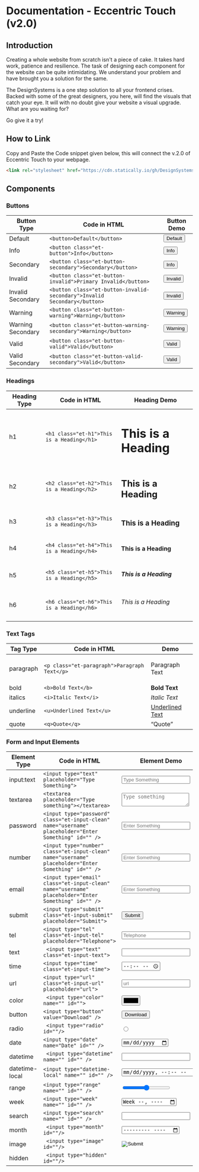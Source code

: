 # Documentation - Eccentric Touch (v2.0)

## Introduction
Creating a whole website from scratch isn't a piece of cake. It takes hard work, patience and resilience. The task of designing each component for the website can be quite intimidating. We understand your problem and have brought you a solution for the same.

The DesignSystems is a one step solution to all your frontend crises. Backed with some of the great designers, you here, will find the visuals that catch your eye. It will with no doubt give your website a visual upgrade. What are you waiting for?

Go give it a try!

## How to Link

Copy and Paste the Code snippet given below, this will connect the v.2.0 of Eccentric Touch to your webpage.

```html
<link rel="stylesheet" href="https://cdn.statically.io/gh/DesignSystemsOSS/eccentrictouch/v2.0.0/stable/src/lib/eccentric.css">
```


## Components

### Buttons

|Button Type|Code in HTML|Button Demo|
|-----------|----------|-----------|
|Default|`<button>Default</button>`|<button>Default</button>|
|Info|`<button class="et-button">Info</button>`|<button class="et-button">Info</button>|
|Secondary|`<button class="et-button-secondary">Secondary</button>`|<button class="et-button-secondary">Info</button>|
|Invalid|`<button class="et-button-invalid">Primary Invalid</button>`|<button class="et-button-invalid">Invalid</button>|
|Invalid Secondary|`<button class="et-button-invalid-secondary">Invalid Secondary</button>`|<button class="et-button-invalid-secondary">Invalid</button>|
|Warning|`<button class="et-button-warning">Warning</button>`|<button class="et-button-warning">Warning</button>|
|Warning Secondary|`<button class="et-button-warning-secondary">Warning</button>`|<button class="et-button-warning-secondary">Warning</button>|
|Valid|`<button class="et-button-valid">Valid</button>`|<button class="et-button-valid">Valid</button>|
|Valid Secondary|`<button class="et-button-valid-secondary">Valid</button>`|<button class="et-button-valid-secondary">Valid</button>|



### Headings

|Heading Type|Code in HTML|Heading Demo|
|-----------|----------|-----------|
|h1|`<h1 class="et-h1">This is a Heading</h1>`|<h1 class="et-h1">This is a Heading</h1>|
|h2|`<h2 class="et-h2">This is a Heading</h2>`| <h2 class="et-h2">This is a Heading</h2>|
|h3|`<h3 class="et-h3">This is a Heading</h3>`|<h3 class="et-h3">This is a Heading</h3>|
|h4|`<h4 class="et-h4">This is a Heading</h4>`| <h4 class="et-h4">This is a Heading</h4>|
|h5|`<h5 class="et-h5">This is a Heading</h5>`| <h5 class="et-h5">This is a Heading</h5>|
|h6|`<h6 class="et-h6">This is a Heading</h6>`|   <h6 class="et-h6">This is a Heading</h6>|


### Text Tags


|Tag Type|Code in HTML|Demo|
|-----------|----------|-----------|
|paragraph|`<p class="et-paragraph">Paragraph Text</p>`|<p class="et-paragraph">Paragraph Text</p>|
|bold|`<b>Bold Text</b>`|<b>Bold Text</b>
|italics|`<i>Italic Text</i>`</h3>|<i>Italic Text</i>|
|underline|`<u>Underlined Text</u>`|<u>Underlined Text</u>|
|quote|`<q>Quote</q>`|<q>Quote</q>|

### Form and Input Elements

|Element Type|Code in HTML|Element Demo|
|-----------|----------|-----------|
|input:text|`<input type="text" placeholder="Type Something">`|<input type="text" placeholder="Type Something"/>|
|textarea|`<textarea placeholder="Type something"></textarea>`|<textarea placeholder="Type something"></textarea>|
|password|`<input type="password" class="et-input-clean" name="username" placeholder="Enter Something" id="" />`|<input type="password" class="et-input-clean" name="username" placeholder="Enter Something" id="" />|
|number|`<input type="number" class="et-input-clean" name="username" placeholder="Enter Something" id="" />`|<input type="number" class="et-input-clean" name="username" placeholder="Enter Something" id="" />|
|email|`<input type="email" class="et-input-clean" name="username" placeholder="Enter Something" id="" />`|<input type="email" class="et-input-clean" name="username" placeholder="Enter Something" id="" />|
|submit|` <input type="submit" class="et-input-submit" placeholder="Submit"> `|<input type="submit" class="et-input-submit" placeholder="Submit"> |
| tel |` <input type="tel" class="et-input-tel" placeholder="Telephone"> ` | <input type="tel" class="et-input-tel" placeholder="Telephone">|
| text| ` <input type="text" class="et-input-text">` | <input type="text" class="et-input-text">|
| time| `<input type="time" class="et-input-time">`| <input type="time" class="et-input-time">|
|url| `<input type="url" class="et-input-url" placeholder="url">`| <input type="url" class="et-input-url" placeholder="url">|
|color| ` <input type="color" name="" id="">`|<input type="color" name="" id="">|
|button| `<input type="button" value="Download" />`| <input type="button" value="Download" />|
|radio| ` <input type="radio" id=""/>`| <input type="radio" id=""/>|
|date| `<input type="date" name="Date" id="" />`| <input type="date" name="Date" id="" />|
|datetime|` <input type="datetime" name="" id="" />` | <input type="datetime" name="" id="" />|
|datetime-local|`<input type="datetime-local" name="" id="" />` |<input type="datetime-local" name="" id="" />  |
|range| `<input type="range" name="" id="" />`|<input type="range" name="" id="" />|
|week|`<input type="week" name="" id="" />`|<input type="week" name="" id="" />|
|search| `<input type="search" name="" id="" />`|<input type="search" name="" id="" />|
|month| ` <input type="month" id=""/>`| <input type="month" id=""/>|
|image| ` <input type="image" id=""/>`| <input type="image" id=""/>|
|hidden| ` <input type="hidden" id=""/>`| <input type="hidden" id=""/>|